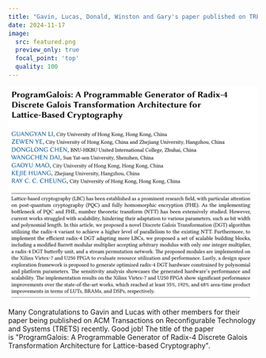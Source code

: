 ```yaml
---
title: "Gavin, Lucas, Donald, Winston and Gary's paper published on TRETS"
date: 2024-11-17
image:
  src: featured.png
  preview_only: true
  focal_point: 'top'
  quality: 100
---
```


<!--more-->

![](image.png)

Many Congratulations to Gavin and Lucas with other members for their paper being published on ACM Transactions on Reconfigurable Technology and Systems (TRETS) recently. Good job! The title of the paper is "ProgramGalois: A Programmable Generator of Radix-4 Discrete Galois Transformation Architecture for Lattice-based Cryptography".